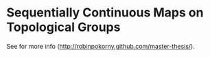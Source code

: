 Sequentially Continuous Maps on Topological Groups
=============

See for more info (http://robinpokorny.github.com/master-thesis/).
